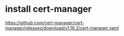 # install cert-manager
https://github.com/cert-manager/cert-manager/releases/download/v1.16.2/cert-manager.yaml
